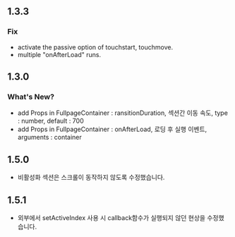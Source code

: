 ## 1.3.3

### Fix

- activate the passive option of touchstart, touchmove.
- multiple "onAfterLoad" runs.

## 1.3.0

### What's New?

- add Props in FullpageContainer : ransitionDuration, 섹션간 이동 속도, type : number, default : 700
- add Props in FullpageContainer : onAfterLoad, 로딩 후 실행 이벤트, arguments : container

## 1.5.0

- 비활성화 섹션은 스크롤이 동작하지 않도록 수정했습니다.

## 1.5.1

- 외부에서 setActiveIndex 사용 시 callback함수가 실행되지 않던 현상을 수정했습니다.
